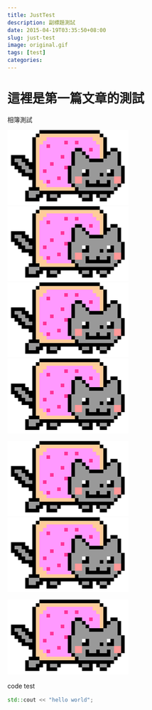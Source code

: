 ```yaml
---
title: JustTest
description: 副標題測試
date: 2015-04-19T03:35:50+08:00
slug: just-test
image: original.gif
tags: [test]
categories: 
---
```


# 這裡是第一篇文章的測試

相簿測試

![Photo1](original.gif)  ![Photo2](original.gif) 
![Photo1](original.gif)  ![Photo2](original.gif) 


![Photo1](original.gif)  ![Photo2](original.gif) 

![](original.gif)

code test

```C++
std::cout << "hello world";
```